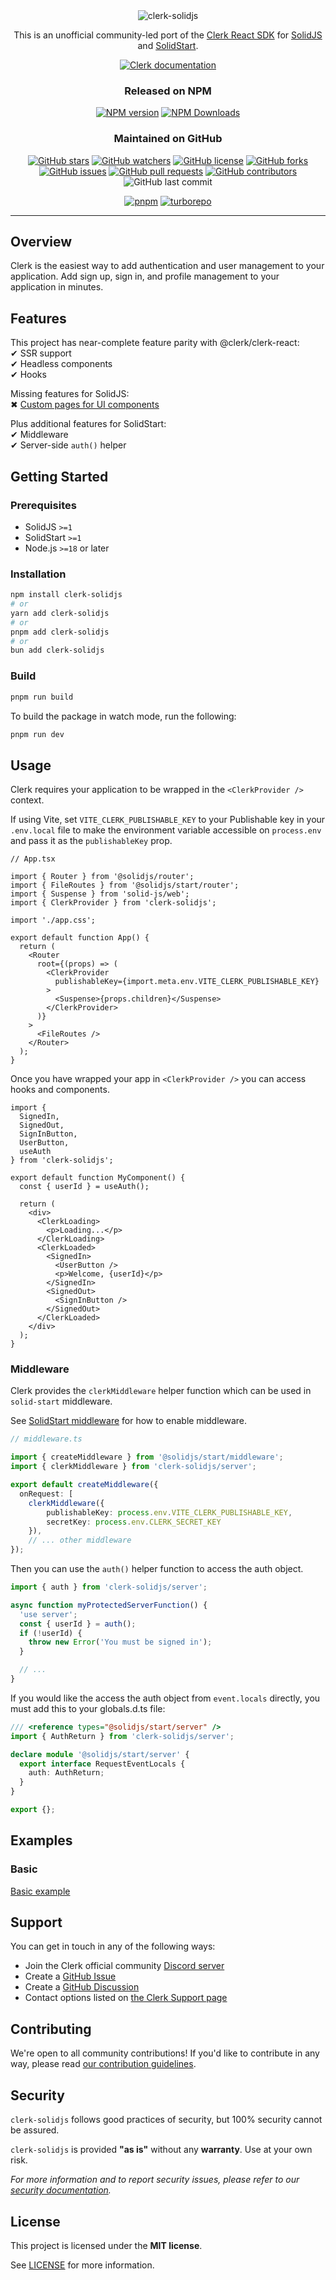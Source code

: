 <div align="center">

<img src="https://raw.githubusercontent.com/spirit-led-software/clerk-solidjs/master/assets/images/icon.svg" alt="clerk-solidjs">

This is an unofficial community-led port of the [Clerk React SDK](https://www.npmjs.com/package/@clerk/clerk-react) for [SolidJS](https://solidjs.com) and [SolidStart](https://start.solidjs.com).

[![Clerk documentation](https://img.shields.io/badge/documentation-clerk-lavender.svg?style=for-the-badge&logo=clerk)](https://clerk.com/docs?utm_source=github&utm_medium=clerk_solidjs)

### Released on NPM

[![NPM version](https://img.shields.io/npm/v/clerk-solidjs.svg?style=for-the-badge&logo=npm)](https://www.npmjs.com/package/clerk-solidjs)
[![NPM Downloads](https://img.shields.io/npm/dm/clerk-solidjs?style=for-the-badge)
](https://www.npmjs.com/package/clerk-solidjs)

### Maintained on GitHub

[![GitHub stars](https://img.shields.io/github/stars/spirit-led-software/clerk-solidjs.svg?style=for-the-badge)](https://github.com/spirit-led-software/clerk-solidjs/stargazers)
[![GitHub watchers](https://img.shields.io/github/watchers/spirit-led-software/clerk-solidjs.svg?style=for-the-badge)](https://github.com/spirit-led-software/clerk-solidjs/watchers)
[![GitHub license](https://img.shields.io/github/license/spirit-led-software/clerk-solidjs.svg?style=for-the-badge)](https://github.com/spirit-led-software/clerk-solidjs/blob/master/LICENSE)
[![GitHub forks](https://img.shields.io/github/forks/spirit-led-software/clerk-solidjs.svg?style=for-the-badge)](https://github.com/spirit-led-software/clerk-solidjs/forks)
[![GitHub issues](https://img.shields.io/github/issues/spirit-led-software/clerk-solidjs.svg?style=for-the-badge)](https://github.com/spirit-led-software/clerk-solidjs/issues)
[![GitHub pull requests](https://img.shields.io/github/issues-pr/spirit-led-software/clerk-solidjs.svg?style=for-the-badge)](https://github.com/spirit-led-software/clerk-solidjs/pulls)
[![GitHub contributors](https://img.shields.io/github/contributors/spirit-led-software/clerk-solidjs.svg?style=for-the-badge)](https://github.com/spirit-led-software/clerk-solidjs/graphs/contributors)
![GitHub last commit](https://img.shields.io/github/last-commit/spirit-led-software/clerk-solidjs.svg?style=for-the-badge)

[![pnpm](https://img.shields.io/badge/maintained%20with-pnpm-yellow.svg?style=for-the-badge&logo=pnpm)](https://pnpm.io/)
[![turborepo](https://img.shields.io/badge/built%20with-turborepo-cc00ff.svg?style=for-the-badge&logo=turborepo)](https://turborepo.org/)

</div>

---

## Overview

Clerk is the easiest way to add authentication and user management to your application. Add sign up, sign in, and profile management to your application in minutes.

## Features

This project has near-complete feature parity with @clerk/clerk-react:  
&#10004; SSR support  
&#10004; Headless components  
&#10004; Hooks

Missing features for SolidJS:  
&#10006; [Custom pages for UI components](https://clerk.com/docs/components/customization/user-profile)

Plus additional features for SolidStart:  
&#10004; Middleware  
&#10004; Server-side `auth()` helper

## Getting Started

### Prerequisites

- SolidJS `>=1`
- SolidStart `>=1`
- Node.js `>=18` or later

### Installation

```sh
npm install clerk-solidjs
# or
yarn add clerk-solidjs
# or
pnpm add clerk-solidjs
# or
bun add clerk-solidjs
```

### Build

```sh
pnpm run build
```

To build the package in watch mode, run the following:

```sh
pnpm run dev
```

## Usage

Clerk requires your application to be wrapped in the `<ClerkProvider />` context.

If using Vite, set `VITE_CLERK_PUBLISHABLE_KEY` to your Publishable key in your `.env.local` file to make the environment variable accessible on `process.env` and pass it as the `publishableKey` prop.

```tsx
// App.tsx

import { Router } from '@solidjs/router';
import { FileRoutes } from '@solidjs/start/router';
import { Suspense } from 'solid-js/web';
import { ClerkProvider } from 'clerk-solidjs';

import './app.css';

export default function App() {
  return (
    <Router
      root={(props) => (
        <ClerkProvider
          publishableKey={import.meta.env.VITE_CLERK_PUBLISHABLE_KEY}
        >
          <Suspense>{props.children}</Suspense>
        </ClerkProvider>
      )}
    >
      <FileRoutes />
    </Router>
  );
}
```

Once you have wrapped your app in `<ClerkProvider />` you can access hooks and components.

```tsx
import {
  SignedIn,
  SignedOut,
  SignInButton,
  UserButton,
  useAuth
} from 'clerk-solidjs';

export default function MyComponent() {
  const { userId } = useAuth();

  return (
    <div>
      <ClerkLoading>
        <p>Loading...</p>
      </ClerkLoading>
      <ClerkLoaded>
        <SignedIn>
          <UserButton />
          <p>Welcome, {userId}</p>
        </SignedIn>
        <SignedOut>
          <SignInButton />
        </SignedOut>
      </ClerkLoaded>
    </div>
  );
}
```

### Middleware

Clerk provides the `clerkMiddleware` helper function which can be used in `solid-start` middleware.

See [SolidStart middleware](https://docs.solidjs.com/solid-start/advanced/middleware) for how to enable middleware.

```ts
// middleware.ts

import { createMiddleware } from '@solidjs/start/middleware';
import { clerkMiddleware } from 'clerk-solidjs/server';

export default createMiddleware({
  onRequest: [
    clerkMiddleware({
        publishableKey: process.env.VITE_CLERK_PUBLISHABLE_KEY,
        secretKey: process.env.CLERK_SECRET_KEY
    }),
    // ... other middleware
});
```

Then you can use the `auth()` helper function to access the auth object.

```ts
import { auth } from 'clerk-solidjs/server';

async function myProtectedServerFunction() {
  'use server';
  const { userId } = auth();
  if (!userId) {
    throw new Error('You must be signed in');
  }

  // ...
}
```

If you would like the access the auth object from `event.locals` directly, you must add this to your globals.d.ts file:

```ts
/// <reference types="@solidjs/start/server" />
import { AuthReturn } from 'clerk-solidjs/server';

declare module '@solidjs/start/server' {
  export interface RequestEventLocals {
    auth: AuthReturn;
  }
}

export {};
```

## Examples

### Basic

[Basic example](./examples/basic)

## Support

You can get in touch in any of the following ways:

- Join the Clerk official community [Discord server](https://clerk.com/discord)
- Create a [GitHub Issue](https://github.com/spirit-led-software/clerk-solidjs/issues)
- Create a [GitHub Discussion](https://github.com/spirit-led-software/clerk-solidjs/discussions)
- Contact options listed on [the Clerk Support page](https://clerk.com/support?utm_source=github&utm_medium=clerk_solidjs)

## Contributing

We're open to all community contributions! If you'd like to contribute in any way, please read [our contribution guidelines](https://github.com/spirit-led-software/clerk-solidjs/blob/master/docs/CONTRIBUTING.md).

## Security

`clerk-solidjs` follows good practices of security, but 100% security cannot be assured.

`clerk-solidjs` is provided **"as is"** without any **warranty**. Use at your own risk.

_For more information and to report security issues, please refer to our [security documentation](https://github.com/spirit-led-software/clerk-solidjs/blob/master/docs/SECURITY.md)._

## License

This project is licensed under the **MIT license**.

See [LICENSE](https://github.com/spirit-led-software/clerk-solidjs/blob/master/LICENSE) for more information.
